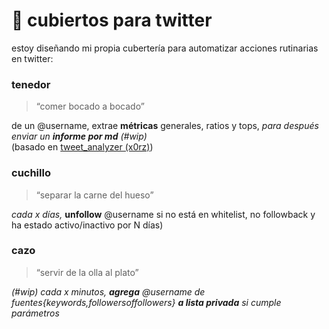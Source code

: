 # 🍴 cubiertos para twitter

estoy diseñando mi propia cubertería para automatizar acciones rutinarias en twitter:

### **tenedor**
> “comer bocado a bocado”

de un @username, extrae **métricas** generales, ratios y tops, *para después enviar un **informe por md** (#wip)*  
(basado en [tweet_analyzer (x0rz)](https://github.com/x0rz/tweets_analyzer))

### **cuchillo**
> “separar la carne del hueso”

*cada x días,* **unfollow** @username si no está en whitelist, no followback y ha estado activo/inactivo por N días)

### **cazo**
> “servir de la olla al plato”

*(#wip) cada x minutos, **agrega** @username de fuentes{keywords,followersoffollowers} **a lista privada** si cumple parámetros*
